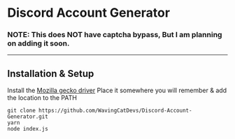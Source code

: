 # Discord Account Generator

### NOTE: This does NOT have captcha bypass, But I am planning on adding it soon.

<hr />

## Installation & Setup
Install the [Mozilla gecko driver](https://github.com/mozilla/geckodriver/releases)
Place it somewhere you will remember & add the location to the PATH 

`git clone https://github.com/WavingCatDevs/Discord-Account-Generator.git`
<br />
`yarn`
<br />
`node index.js`
